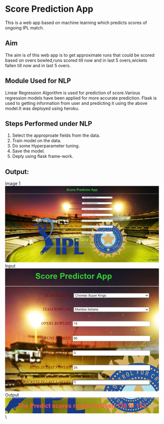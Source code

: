 # Score Prediction App 
This is a web app based on machine learning which predicts scores of ongoing IPL match.

## Aim
The aim is of this web app is to get approximate runs that could be scored based on overs bowled,runs scored till now and in last 5 overs,wickets fallen till now and in last 5 overs.
## Module Used for NLP

Linear Regression Algorithm is used for prediction of score.Various regression models have been applied for more accurate prediction.
Flask is used to getting information from user and predicting it using the above model.It was deployed using heroku.

## Steps Performed under NLP

1. Select the approproate fields from the data.
2. Train model on the data.
3. Do some Hyperparameter tuning.
4. Save the model.
5. Deply using flask frame-work.

## Output:
Image 1\
![](Capture1.PNG)\
Input\
![](Capture2.PNG)\
Output\
![](Capture3.PNG)\
